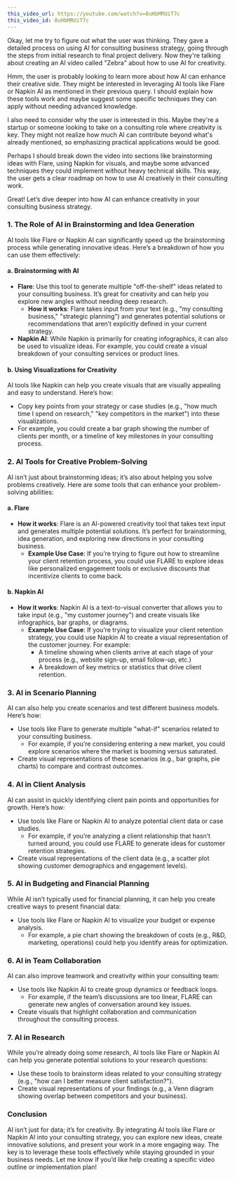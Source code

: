 ```yaml
---
this_video_url: https://youtube.com/watch?v=8uHbMRUiT7c
this_video_id: 8uHbMRUiT7c
---
```

<think>
Okay, let me try to figure out what the user was thinking. They gave a detailed process on using AI for consulting business strategy, going through the steps from initial research to final project delivery. Now they're talking about creating an AI video called "Zebra" about how to use AI for creativity.

Hmm, the user is probably looking to learn more about how AI can enhance their creative side. They might be interested in leveraging AI tools like Flare or Napkin AI as mentioned in their previous query. I should explain how these tools work and maybe suggest some specific techniques they can apply without needing advanced knowledge.

I also need to consider why the user is interested in this. Maybe they're a startup or someone looking to take on a consulting role where creativity is key. They might not realize how much AI can contribute beyond what's already mentioned, so emphasizing practical applications would be good.

Perhaps I should break down the video into sections like brainstorming ideas with Flare, using Napkin for visuals, and maybe some advanced techniques they could implement without heavy technical skills. This way, the user gets a clear roadmap on how to use AI creatively in their consulting work.
</think>

Great! Let’s dive deeper into how AI can enhance creativity in your consulting business strategy. 

### 1. **The Role of AI in Brainstorming and Idea Generation**
AI tools like Flare or Napkin AI can significantly speed up the brainstorming process while generating innovative ideas. Here’s a breakdown of how you can use them effectively:

#### a. **Brainstorming with AI**
- **Flare**: Use this tool to generate multiple "off-the-shelf" ideas related to your consulting business. It’s great for creativity and can help you explore new angles without needing deep research.
  - **How it works**: Flare takes input from your text (e.g., "my consulting business," "strategic planning") and generates potential solutions or recommendations that aren’t explicitly defined in your current strategy.
- **Napkin AI**: While Napkin is primarily for creating infographics, it can also be used to visualize ideas. For example, you could create a visual breakdown of your consulting services or product lines.

#### b. **Using Visualizations for Creativity**
AI tools like Napkin can help you create visuals that are visually appealing and easy to understand. Here’s how:
- Copy key points from your strategy or case studies (e.g., "how much time I spend on research," "key competitors in the market") into these visualizations.
- For example, you could create a bar graph showing the number of clients per month, or a timeline of key milestones in your consulting process.

### 2. **AI Tools for Creative Problem-Solving**
AI isn’t just about brainstorming ideas; it’s also about helping you solve problems creatively. Here are some tools that can enhance your problem-solving abilities:

#### a. **Flare**
- **How it works**: Flare is an AI-powered creativity tool that takes text input and generates multiple potential solutions. It’s perfect for brainstorming, idea generation, and exploring new directions in your consulting business.
  - **Example Use Case**: If you’re trying to figure out how to streamline your client retention process, you could use FLARE to explore ideas like personalized engagement tools or exclusive discounts that incentivize clients to come back.

#### b. **Napkin AI**
- **How it works**: Napkin AI is a text-to-visual converter that allows you to take input (e.g., "my customer journey") and create visuals like infographics, bar graphs, or diagrams.
  - **Example Use Case**: If you’re trying to visualize your client retention strategy, you could use Napkin AI to create a visual representation of the customer journey. For example:
    - A timeline showing when clients arrive at each stage of your process (e.g., website sign-up, email follow-up, etc.)
    - A breakdown of key metrics or statistics that drive client retention.

### 3. **AI in Scenario Planning**
AI can also help you create scenarios and test different business models. Here’s how:
- Use tools like Flare to generate multiple "what-if" scenarios related to your consulting business.
  - For example, if you’re considering entering a new market, you could explore scenarios where the market is booming versus saturated.
- Create visual representations of these scenarios (e.g., bar graphs, pie charts) to compare and contrast outcomes.

### 4. **AI in Client Analysis**
AI can assist in quickly identifying client pain points and opportunities for growth. Here’s how:
- Use tools like Flare or Napkin AI to analyze potential client data or case studies.
  - For example, if you’re analyzing a client relationship that hasn’t turned around, you could use FLARE to generate ideas for customer retention strategies.
- Create visual representations of the client data (e.g., a scatter plot showing customer demographics and engagement levels).

### 5. **AI in Budgeting and Financial Planning**
While AI isn’t typically used for financial planning, it can help you create creative ways to present financial data:
- Use tools like Flare or Napkin AI to visualize your budget or expense analysis.
  - For example, a pie chart showing the breakdown of costs (e.g., R&D, marketing, operations) could help you identify areas for optimization.

### 6. **AI in Team Collaboration**
AI can also improve teamwork and creativity within your consulting team:
- Use tools like Napkin AI to create group dynamics or feedback loops.
  - For example, if the team’s discussions are too linear, FLARE can generate new angles of conversation around key issues.
- Create visuals that highlight collaboration and communication throughout the consulting process.

### 7. **AI in Research**
While you’re already doing some research, AI tools like Flare or Napkin AI can help you generate potential solutions to your research questions:
- Use these tools to brainstorm ideas related to your consulting strategy (e.g., "how can I better measure client satisfaction?").
- Create visual representations of your findings (e.g., a Venn diagram showing overlap between competitors and your business).

### Conclusion
AI isn’t just for data; it’s for creativity. By integrating AI tools like Flare or Napkin AI into your consulting strategy, you can explore new ideas, create innovative solutions, and present your work in a more engaging way. The key is to leverage these tools effectively while staying grounded in your business needs. Let me know if you’d like help creating a specific video outline or implementation plan!
